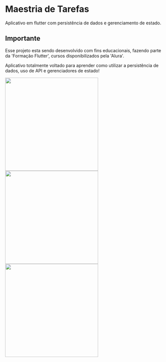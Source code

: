 # Maestria de Tarefas

Aplicativo em flutter com persistência de dados e gerenciamento de estado.

## Importante
Esse projeto esta sendo desenvolvido com fins educacionais, fazendo parte da 'Formação Flutter', cursos disponibilizados pela 'Alura'.

Aplicativo totalmente voltado para aprender como utilizar a persistência de dados, uso de API e gerenciadores de estado!

<div align-"center">
<img src="https://user-images.githubusercontent.com/74208137/209182979-cc17607b-47c5-4f07-911b-1075c9412fb5.png" width="300px" />
</div>

<div align-"center">
<img src="https://user-images.githubusercontent.com/74208137/209183050-f8e6cad9-8d83-4258-a07a-74b5d2818b92.png" width="300px" />
</div>

<div align-"center">
<img src="https://user-images.githubusercontent.com/74208137/209183088-dad0e349-052e-46da-b21a-c7ad8c5599cb.png" width="300px" />
</div>
